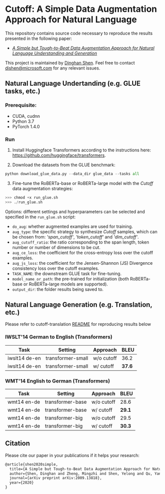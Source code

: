 # Cutoff: A Simple Data Augmentation Approach for Natural Language 

This repository contains source code necessary to reproduce the results presented in the following paper:
* [*A Simple but Tough-to-Beat Data Augmentation Approach for Natural Language Understanding and Generation*](https://arxiv.org/abs/2009.13818)

This project is maintained by [Dinghan Shen](https://sites.google.com/view/dinghanshen). Feel free to contact dishen@microsoft.com for any relevant issues.

## Natural Language Undertanding (e.g. GLUE tasks, etc.) 
### Prerequisite: 
* CUDA, cudnn
* Python 3.7
* PyTorch 1.4.0

### Run
1. Install Huggingface Transformers according to the instructions here: https://github.com/huggingface/transformers.

2. Download the datasets from the GLUE benchmark:
```python
python download_glue_data.py --data_dir glue_data --tasks all
```

3. Fine-tune the RoBERTa-base or RoBERTa-large model with the *Cutoff* data augmentation strategies:
```python
>>> chmod +x run_glue.sh
>>> ./run_glue.sh
```
  Options: different settings and hyperparameters can be selected and specified in the `run_glue.sh` script: 
- `do_aug`: whether augmented examples are used for training.
- `aug_type`: the specific strategy to synthesize *Cutoff* samples, which can be chosen from: *'span_cutoff'*, *'token_cutoff'* and *'dim_cutoff'*.
- `aug_cutoff_ratio`: the ratio corresponding to the span length, token number or number of dimensions to be cut.
- `aug_ce_loss`: the coefficient for the cross-entropy loss over the cutoff examples.
- `aug_js_loss`: the coefficient for the Jensen-Shannon (JS) Divergence consistency loss over the cutoff examples.
- `TASK_NAME`: the downstream GLUE task for fine-tuning.
- `model_name_or_path`: the pre-trained for initialization (both RoBERTa-base or RoBERTa-large models are supported).
- `output_dir`: the folder results being saved to.

## Natural Language Generation (e.g. Translation, etc.)

Please refer to cutoff-translation [README](https://github.com/stevezheng23/fairseq_extension/tree/master/examples/translation/augmentation) for reproducing results below

### IWSLT'14 German to English (Transformers)
| Task          | Setting           | Approach   | BLEU     |
|---------------|-------------------|------------|----------|
| iwslt14 de-en | transformer-small | w/o cutoff | 36.2     |
| iwslt14 de-en | transformer-small | w/ cutoff  | **37.6** |

### WMT'14 English to German (Transformers)

| Task          | Setting           | Approach   | BLEU     |
|---------------|-------------------|------------|----------|
| wmt14 en-de   | transformer-base  | w/o cutoff | 28.6     |
| wmt14 en-de   | transformer-base  | w/ cutoff  | **29.1** |
| wmt14 en-de   | transformer-big   | w/o cutoff | 29.5     |
| wmt14 en-de   | transformer-big   | w/ cutoff  | **30.3** |

## Citation 
Please cite our paper in your publications if it helps your research:

```latex
@article{shen2020simple,
  title={A Simple but Tough-to-Beat Data Augmentation Approach for Natural Language Understanding and Generation},
  author={Shen, Dinghan and Zheng, Mingzhi and Shen, Yelong and Qu, Yanru and Chen, Weizhu},
  journal={arXiv preprint arXiv:2009.13818},
  year={2020}
}
```
